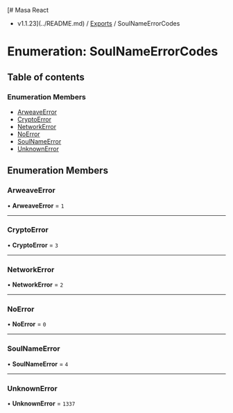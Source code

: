 [# Masa React
 - v1.1.23](../README.md) / [Exports](../modules.md) / SoulNameErrorCodes

# Enumeration: SoulNameErrorCodes

## Table of contents

### Enumeration Members

- [ArweaveError](SoulNameErrorCodes.md#arweaveerror)
- [CryptoError](SoulNameErrorCodes.md#cryptoerror)
- [NetworkError](SoulNameErrorCodes.md#networkerror)
- [NoError](SoulNameErrorCodes.md#noerror)
- [SoulNameError](SoulNameErrorCodes.md#soulnameerror)
- [UnknownError](SoulNameErrorCodes.md#unknownerror)

## Enumeration Members

### ArweaveError

• **ArweaveError** = ``1``

___

### CryptoError

• **CryptoError** = ``3``

___

### NetworkError

• **NetworkError** = ``2``

___

### NoError

• **NoError** = ``0``

___

### SoulNameError

• **SoulNameError** = ``4``

___

### UnknownError

• **UnknownError** = ``1337``
